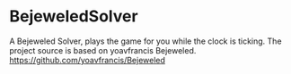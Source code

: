# BejeweledSolver

A Bejeweled Solver, plays the game for you while the clock is ticking. The project source is based on yoavfrancis Bejeweled. https://github.com/yoavfrancis/Bejeweled
